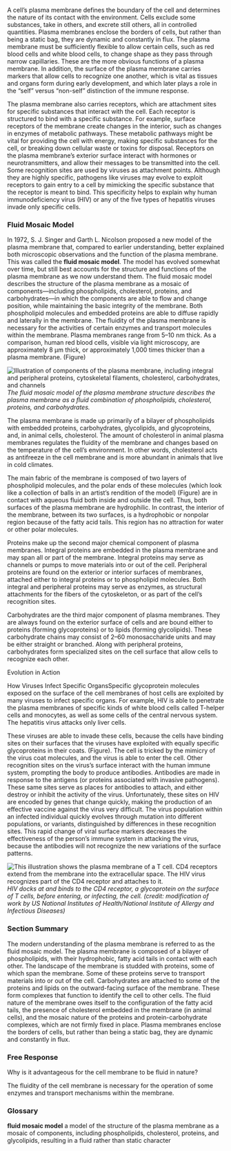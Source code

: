 A cell’s plasma membrane defines the boundary of the cell and determines the nature of its contact with the environment. Cells exclude some substances, take in others, and excrete still others, all in controlled quantities. Plasma membranes enclose the borders of cells, but rather than being a static bag, they are dynamic and constantly in flux. The plasma membrane must be sufficiently flexible to allow certain cells, such as red blood cells and white blood cells, to change shape as they pass through narrow capillaries. These are the more obvious functions of a plasma membrane. In addition, the surface of the plasma membrane carries markers that allow cells to recognize one another, which is vital as tissues and organs form during early development, and which later plays a role in the “self” versus “non-self” distinction of the immune response.

The plasma membrane also carries receptors, which are attachment sites for specific substances that interact with the cell. Each receptor is structured to bind with a specific substance. For example, surface receptors of the membrane create changes in the interior, such as changes in enzymes of metabolic pathways. These metabolic pathways might be vital for providing the cell with energy, making specific substances for the cell, or breaking down cellular waste or toxins for disposal. Receptors on the plasma membrane’s exterior surface interact with hormones or neurotransmitters, and allow their messages to be transmitted into the cell. Some recognition sites are used by viruses as attachment points. Although they are highly specific, pathogens like viruses may evolve to exploit receptors to gain entry to a cell by mimicking the specific substance that the receptor is meant to bind. This specificity helps to explain why human immunodeficiency virus (HIV) or any of the five types of hepatitis viruses invade only specific cells.

### Fluid Mosaic Model

In 1972, S. J. Singer and Garth L. Nicolson proposed a new model of the plasma membrane that, compared to earlier understanding, better explained both microscopic observations and the function of the plasma membrane. This was called the **fluid mosaic model**. The model has evolved somewhat over time, but still best accounts for the structure and functions of the plasma membrane as we now understand them. The fluid mosaic model describes the structure of the plasma membrane as a mosaic of components—including phospholipids, cholesterol, proteins, and carbohydrates—in which the components are able to flow and change position, while maintaining the basic integrity of the membrane. Both phospholipid molecules and embedded proteins are able to diffuse rapidly and laterally in the membrane. The fluidity of the plasma membrane is necessary for the activities of certain enzymes and transport molecules within the membrane. Plasma membranes range from 5–10 nm thick. As a comparison, human red blood cells, visible via light microscopy, are approximately 8 µm thick, or approximately 1,000 times thicker than a plasma membrane. (Figure)

![Illustration of components of the plasma membrane, including integral and peripheral proteins, cytoskeletal filaments, cholesterol, carbohydrates, and channels][1] _The fluid mosaic model of the plasma membrane structure describes the plasma membrane as a fluid combination of phospholipids, cholesterol, proteins, and carbohydrates._

The plasma membrane is made up primarily of a bilayer of phospholipids with embedded proteins, carbohydrates, glycolipids, and glycoproteins, and, in animal cells, cholesterol. The amount of cholesterol in animal plasma membranes regulates the fluidity of the membrane and changes based on the temperature of the cell’s environment. In other words, cholesterol acts as antifreeze in the cell membrane and is more abundant in animals that live in cold climates.

The main fabric of the membrane is composed of two layers of phospholipid molecules, and the polar ends of these molecules (which look like a collection of balls in an artist’s rendition of the model) (Figure) are in contact with aqueous fluid both inside and outside the cell. Thus, both surfaces of the plasma membrane are hydrophilic. In contrast, the interior of the membrane, between its two surfaces, is a hydrophobic or nonpolar region because of the fatty acid tails. This region has no attraction for water or other polar molecules.

Proteins make up the second major chemical component of plasma membranes. Integral proteins are embedded in the plasma membrane and may span all or part of the membrane. Integral proteins may serve as channels or pumps to move materials into or out of the cell. Peripheral proteins are found on the exterior or interior surfaces of membranes, attached either to integral proteins or to phospholipid molecules. Both integral and peripheral proteins may serve as enzymes, as structural attachments for the fibers of the cytoskeleton, or as part of the cell’s recognition sites.

Carbohydrates are the third major component of plasma membranes. They are always found on the exterior surface of cells and are bound either to proteins (forming glycoproteins) or to lipids (forming glycolipids). These carbohydrate chains may consist of 2–60 monosaccharide units and may be either straight or branched. Along with peripheral proteins, carbohydrates form specialized sites on the cell surface that allow cells to recognize each other.

Evolution in Action

How Viruses Infect Specific OrgansSpecific glycoprotein molecules exposed on the surface of the cell membranes of host cells are exploited by many viruses to infect specific organs. For example, HIV is able to penetrate the plasma membranes of specific kinds of white blood cells called T-helper cells and monocytes, as well as some cells of the central nervous system. The hepatitis virus attacks only liver cells.

These viruses are able to invade these cells, because the cells have binding sites on their surfaces that the viruses have exploited with equally specific glycoproteins in their coats. (Figure). The cell is tricked by the mimicry of the virus coat molecules, and the virus is able to enter the cell. Other recognition sites on the virus’s surface interact with the human immune system, prompting the body to produce antibodies. Antibodies are made in response to the antigens (or proteins associated with invasive pathogens). These same sites serve as places for antibodies to attach, and either destroy or inhibit the activity of the virus. Unfortunately, these sites on HIV are encoded by genes that change quickly, making the production of an effective vaccine against the virus very difficult. The virus population within an infected individual quickly evolves through mutation into different populations, or variants, distinguished by differences in these recognition sites. This rapid change of viral surface markers decreases the effectiveness of the person’s immune system in attacking the virus, because the antibodies will not recognize the new variations of the surface patterns.

![This illustration shows the plasma membrane of a T cell. CD4 receptors extend from the membrane into the extracellular space. The HIV virus recognizes part of the CD4 receptor and attaches to it.][2] _HIV docks at and binds to the CD4 receptor, a glycoprotein on the surface of T cells, before entering, or infecting, the cell. (credit: modification of work by US National Institutes of Health/National Institute of Allergy and Infectious Diseases)_

### Section Summary

The modern understanding of the plasma membrane is referred to as the fluid mosaic model. The plasma membrane is composed of a bilayer of phospholipids, with their hydrophobic, fatty acid tails in contact with each other. The landscape of the membrane is studded with proteins, some of which span the membrane. Some of these proteins serve to transport materials into or out of the cell. Carbohydrates are attached to some of the proteins and lipids on the outward-facing surface of the membrane. These form complexes that function to identify the cell to other cells. The fluid nature of the membrane owes itself to the configuration of the fatty acid tails, the presence of cholesterol embedded in the membrane (in animal cells), and the mosaic nature of the proteins and protein-carbohydrate complexes, which are not firmly fixed in place. Plasma membranes enclose the borders of cells, but rather than being a static bag, they are dynamic and constantly in flux.

### Free Response

Why is it advantageous for the cell membrane to be fluid in nature?

The fluidity of the cell membrane is necessary for the operation of some enzymes and transport mechanisms within the membrane.

### Glossary

**fluid mosaic model** a model of the structure of the plasma membrane as a mosaic of components, including phospholipids, cholesterol, proteins, and glycolipids, resulting in a fluid rather than static character 

   [1]: https://cnx.org/resources/8b55b254a024d2e046c982409e23b971e4792d50/Figure_03_04_01.jpg
   [2]: https://cnx.org/resources/b872139fdf40eed2f48ebfa373f6a6df04918288/Figure_03_04_02.jpg


